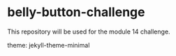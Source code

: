 # belly-button-challenge
This repository will be used for the module 14 challenge.

theme: jekyll-theme-minimal
